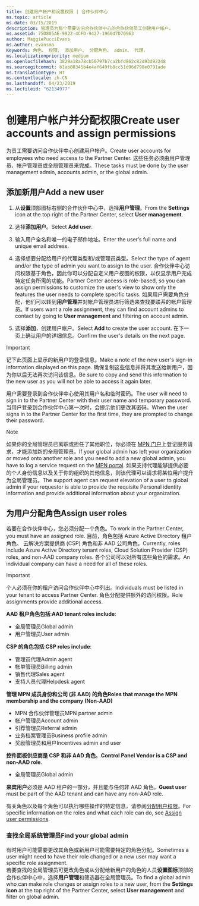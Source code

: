 ```yaml
---
title: 创建用户帐户和设置权限 | 合作伙伴中心
ms.topic: article
ms.date: 03/15/2019
description: 管理员为每个需要访问合作伙伴中心的合作伙伴员工创建用户帐户。
ms.assetid: 75D805AE-9922-4CFD-9427-196047D70963
author: MaggiePucciEvans
ms.author: evansma
Keywords: 角色、 权限、 添加用户、 分配角色、 admin、 代理，
ms.localizationpriority: medium
ms.openlocfilehash: 3829a18a78cb50797b7ca2bfd862c82d93d92248
ms.sourcegitcommit: b1ab80345b4e4af649fb8cc51d96d798e0791ade
ms.translationtype: HT
ms.contentlocale: zh-CN
ms.lasthandoff: 04/23/2019
ms.locfileid: "62134977"
---
```

# <a name="create-user-accounts-and-assign-permissions"></a><span data-ttu-id="33f26-104">创建用户帐户并分配权限</span><span class="sxs-lookup"><span data-stu-id="33f26-104">Create user accounts and assign permissions</span></span>

<span data-ttu-id="33f26-105">为员工需要访问合作伙伴中心创建用户帐户。</span><span class="sxs-lookup"><span data-stu-id="33f26-105">Create user accounts for employees who need access to the Partner Center.</span></span> <span data-ttu-id="33f26-106">这些任务必须由用户管理员、帐户管理员或全局管理员来完成。</span><span class="sxs-lookup"><span data-stu-id="33f26-106">These tasks must be done by the user management admin, accounts admin, or the global admin.</span></span> 


## <a name="add-a-new-user"></a><span data-ttu-id="33f26-107">添加新用户</span><span class="sxs-lookup"><span data-stu-id="33f26-107">Add a new user</span></span>

1. <span data-ttu-id="33f26-108">从**设置**顶部图标右侧的合作伙伴中心中，选择**用户管理**。</span><span class="sxs-lookup"><span data-stu-id="33f26-108">From the **Settings** icon at the top right of the Partner Center, select **User management**.</span></span>

2.  <span data-ttu-id="33f26-109">选择**添加用户**。</span><span class="sxs-lookup"><span data-stu-id="33f26-109">Select **Add user**.</span></span>

3.  <span data-ttu-id="33f26-110">输入用户全名和唯一的电子邮件地址。</span><span class="sxs-lookup"><span data-stu-id="33f26-110">Enter the user’s full name and unique email address.</span></span>

4.  <span data-ttu-id="33f26-111">选择想要分配给用户的代理类型和/或管理员类型。</span><span class="sxs-lookup"><span data-stu-id="33f26-111">Select the type of agent and/or the type of admin you want to assign to the user.</span></span> <span data-ttu-id="33f26-112">合作伙伴中心访问权限基于角色，因此你可以分配自定义用户视图的权限，以仅显示用户完成特定任务所需的功能。</span><span class="sxs-lookup"><span data-stu-id="33f26-112">Partner Center access is role-based, so you can assign permissions to customize the user's view to show only the features the user needs to complete specific tasks.</span></span>  <span data-ttu-id="33f26-113">如果用户需要角色分配，他们可以转到**用户管理**并对帐户管理员进行筛选来查找要联系的帐户管理员。</span><span class="sxs-lookup"><span data-stu-id="33f26-113">If users want a role assignment, they can find account admins to contact by going to **User management** and filtering on account admin.</span></span>

5.  <span data-ttu-id="33f26-114">选择**添加**，创建用户帐户。</span><span class="sxs-lookup"><span data-stu-id="33f26-114">Select **Add** to create the user account.</span></span> <span data-ttu-id="33f26-115">在下一页上确认用户的详细信息。</span><span class="sxs-lookup"><span data-stu-id="33f26-115">Confirm the user's details on the next page.</span></span>

> [!IMPORTANT]  
> <span data-ttu-id="33f26-116">记下此页面上显示的新用户的登录信息。</span><span class="sxs-lookup"><span data-stu-id="33f26-116">Make a note of the new user's sign-in information displayed on this page.</span></span> <span data-ttu-id="33f26-117">确保复制这些信息并将其发送给新用户，因为你以后无法再次访问该信息。</span><span class="sxs-lookup"><span data-stu-id="33f26-117">Be sure to copy and send this information to the new user as you will not be able to access it again later.</span></span> 

<span data-ttu-id="33f26-118">用户需要登录到合作伙伴中心使用其用户名和临时密码。</span><span class="sxs-lookup"><span data-stu-id="33f26-118">The user will need to sign in to the Partner Center with their user name and temporary password.</span></span> <span data-ttu-id="33f26-119">当用户登录到合作伙伴中心第一次时，会提示他们更改其密码。</span><span class="sxs-lookup"><span data-stu-id="33f26-119">When the user signs in to the Partner Center for the first time, they are prompted to change their password.</span></span> 

> [!NOTE]  
>  <span data-ttu-id="33f26-120">如果你的全局管理员已离职或担任了其他职位，你必须在 [MPN 门户](https://partner.microsoft.com/support)上登记服务请求，才能添加新的全局管理员。</span><span class="sxs-lookup"><span data-stu-id="33f26-120">If your global admin has left your organization or moved onto another role and you need to add a new global admin, you have to log a service request on the [MPN portal](https://partner.microsoft.com/support).</span></span> <span data-ttu-id="33f26-121">如果支持代理能够提供必要的个人身份信息以及关于你的组织的其他信息，则该代理可以请求将某位用户提升为全局管理员。</span><span class="sxs-lookup"><span data-stu-id="33f26-121">The support agent can request elevation of a user to global admin if your requestor is able to provide the requisite Personal identity information and provide additional information about your organization.</span></span>

## <a name="assign-user-roles"></a><span data-ttu-id="33f26-122">为用户分配角色</span><span class="sxs-lookup"><span data-stu-id="33f26-122">Assign user roles</span></span>

<span data-ttu-id="33f26-123">若要在合作伙伴中心，您必须分配一个角色。</span><span class="sxs-lookup"><span data-stu-id="33f26-123">To work in the Partner Center, you must have an assigned role.</span></span>  <span data-ttu-id="33f26-124">目前，角色包括 Azure Active Directory 租户角色、 云解决方案提供商 (CSP) 角色和非 AAD 公司角色。</span><span class="sxs-lookup"><span data-stu-id="33f26-124">Currently, roles include Azure Active Directory tenant roles, Cloud Solution Provider (CSP) roles, and non-AAD company roles.</span></span> <span data-ttu-id="33f26-125">各个公司可以对所有这些角色的需求。</span><span class="sxs-lookup"><span data-stu-id="33f26-125">An individual company can have a need for all of these roles.</span></span>

>[!Important]
><span data-ttu-id="33f26-126">个人必须在你的租户访问合作伙伴中心中列出。</span><span class="sxs-lookup"><span data-stu-id="33f26-126">Individuals must be listed in your tenant to access Partner Center.</span></span> <span data-ttu-id="33f26-127">角色分配提供额外的访问权限。</span><span class="sxs-lookup"><span data-stu-id="33f26-127">Role assignments provide additional access.</span></span>


<span data-ttu-id="33f26-128">**AAD 租户角色包括**:</span><span class="sxs-lookup"><span data-stu-id="33f26-128">**AAD tenant roles include**:</span></span>
- <span data-ttu-id="33f26-129">全局管理员</span><span class="sxs-lookup"><span data-stu-id="33f26-129">Global admin</span></span>
- <span data-ttu-id="33f26-130">用户管理员</span><span class="sxs-lookup"><span data-stu-id="33f26-130">User admin</span></span>

<span data-ttu-id="33f26-131">**CSP 的角色包括**:</span><span class="sxs-lookup"><span data-stu-id="33f26-131">**CSP roles include**:</span></span>
- <span data-ttu-id="33f26-132">管理员代理</span><span class="sxs-lookup"><span data-stu-id="33f26-132">Admin agent</span></span>
- <span data-ttu-id="33f26-133">帐单管理员</span><span class="sxs-lookup"><span data-stu-id="33f26-133">Billing admin</span></span>
- <span data-ttu-id="33f26-134">销售代理</span><span class="sxs-lookup"><span data-stu-id="33f26-134">Sales agent</span></span>
- <span data-ttu-id="33f26-135">支持人员代理</span><span class="sxs-lookup"><span data-stu-id="33f26-135">Helpdesk agent</span></span>

<span data-ttu-id="33f26-136">**管理 MPN 成员身份和公司 (非 AAD) 的角色**</span><span class="sxs-lookup"><span data-stu-id="33f26-136">**Roles that manage the MPN membership and the company (Non-AAD)**</span></span>
- <span data-ttu-id="33f26-137">MPN 合作伙伴管理员</span><span class="sxs-lookup"><span data-stu-id="33f26-137">MPN partner admin</span></span>
- <span data-ttu-id="33f26-138">帐户管理员</span><span class="sxs-lookup"><span data-stu-id="33f26-138">Account admin</span></span>
- <span data-ttu-id="33f26-139">引荐管理员</span><span class="sxs-lookup"><span data-stu-id="33f26-139">Referral admin</span></span>
- <span data-ttu-id="33f26-140">业务档案管理员</span><span class="sxs-lookup"><span data-stu-id="33f26-140">Business profile admin</span></span>
- <span data-ttu-id="33f26-141">奖励管理员和用户</span><span class="sxs-lookup"><span data-stu-id="33f26-141">Incentives admin and user</span></span>

<span data-ttu-id="33f26-142">**控件面板供应商是 CSP 和非 AAD 角色**。</span><span class="sxs-lookup"><span data-stu-id="33f26-142">**Control Panel Vendor is a CSP and non-AAD role**.</span></span>
- <span data-ttu-id="33f26-143">全局管理员</span><span class="sxs-lookup"><span data-stu-id="33f26-143">Global admin</span></span>

<span data-ttu-id="33f26-144">**来宾用户**必须是 AAD 租户的一部分，并且能与任何非 AAD 角色。</span><span class="sxs-lookup"><span data-stu-id="33f26-144">**Guest user** must be part of the AAD tenant and can have any non-AAD role.</span></span>

<span data-ttu-id="33f26-145">有关角色以及每个角色可以执行哪些操作的特定信息，请参阅[分配用户权限](permissions-overview.md)。</span><span class="sxs-lookup"><span data-stu-id="33f26-145">For specific information on the roles and what each role can do, see [Assign user permissions](permissions-overview.md).</span></span>



### <a name="find-your-global-admin"></a><span data-ttu-id="33f26-146">查找全局系统管理员</span><span class="sxs-lookup"><span data-stu-id="33f26-146">Find your global admin</span></span>

<span data-ttu-id="33f26-147">有时用户可能需要更改其角色或新用户可能需要特定的角色分配。</span><span class="sxs-lookup"><span data-stu-id="33f26-147">Sometimes a user might need to have their role changed or a new user may want a specific role assignment.</span></span>  
<span data-ttu-id="33f26-148">若要查找的全局管理员可更改角色或从分配给新用户的角色的人员**设置图标**顶部的合作伙伴中心中，选择**用户管理**和筛选器在全局管理员。</span><span class="sxs-lookup"><span data-stu-id="33f26-148">To find a global admin who can make role changes or assign roles to a new user, from the **Settings icon** at the top right of the Partner Center, select **User management** and filter on global admin.</span></span> 







